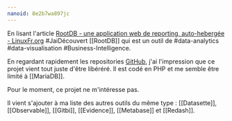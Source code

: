 ```yaml
---
nanoid: 8e2b7wa897jc
---
```

En lisant l'article [RootDB - une application web de reporting, auto-hebergée - LinuxFr.org](https://linuxfr.org/news/rootdb-une-application-web-de-reporting-auto-hebergee) #JaiDécouvert [[RootDB]] qui est un outil de #data-analytics #data-visualisation #Business-Intelligence.  

En regardant rapidement les repositories [GitHub](https://github.com/orgs/RootDBApp/repositories), j'ai l'impression que ce projet vient tout juste d'être libéréré.
Il est codé en PHP et me semble être limité à [[MariaDB]].

Pour le moment, ce projet ne m'intéresse pas.

Il vient s'ajouter à ma liste des autres outils du même type : [[Datasette]], [[Observable]], [[Gitbi]], [[Evidence]], [[Metabase]] et [[Redash]].
